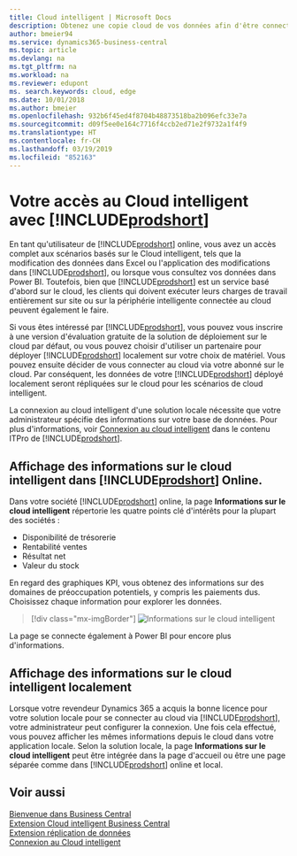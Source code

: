```yaml
---
title: Cloud intelligent | Microsoft Docs
description: Obtenez une copie cloud de vos données afin d'être connecté au cloud intelligent.
author: bmeier94
ms.service: dynamics365-business-central
ms.topic: article
ms.devlang: na
ms.tgt_pltfrm: na
ms.workload: na
ms.reviewer: edupont
ms. search.keywords: cloud, edge
ms.date: 10/01/2018
ms.author: bmeier
ms.openlocfilehash: 932b6f45ed4f8704b48873518ba2b096efc33e7a
ms.sourcegitcommit: d09f5ee0e164c7716f4ccb2ed71e2f9732a1f4f9
ms.translationtype: HT
ms.contentlocale: fr-CH
ms.lasthandoff: 03/19/2019
ms.locfileid: "852163"
---
```

# <a name="your-access-to-the-intelligent-cloud-with-includeprodshortincludesprodshortmd"></a>Votre accès au Cloud intelligent avec [!INCLUDE[prodshort](includes/prodshort.md)]

En tant qu'utilisateur de [!INCLUDE[prodshort](includes/prodshort.md)] online, vous avez un accès complet aux scénarios basés sur le Cloud intelligent, tels que la modification des données dans Excel ou l'application des modifications dans [!INCLUDE[prodshort](includes/prodshort.md)], ou lorsque vous consultez vos données dans Power BI. Toutefois, bien que [!INCLUDE[prodshort](includes/prodshort.md)] est un service basé d'abord sur le cloud, les clients qui doivent exécuter leurs charges de travail entièrement sur site ou sur la périphérie intelligente connectée au cloud peuvent également le faire.  

Si vous êtes intéressé par [!INCLUDE[prodshort](includes/prodshort.md)], vous pouvez vous inscrire à une version d'évaluation gratuite de la solution de déploiement sur le cloud par défaut, ou vous pouvez choisir d'utiliser un partenaire pour déployer [!INCLUDE[prodshort](includes/prodshort.md)] localement sur votre choix de matériel. Vous pouvez ensuite décider de vous connecter au cloud via votre abonné sur le cloud. Par conséquent, les données de votre [!INCLUDE[prodshort](includes/prodshort.md)] déployé localement seront répliquées sur le cloud pour les scénarios de cloud intelligent.  

La connexion au cloud intelligent d'une solution locale nécessite que votre administrateur spécifie des informations sur votre base de données. Pour plus d'informations, voir [Connexion au cloud intelligent](/dynamics365/business-central/dev-itpro/administration/about-intelligent-edge) dans le contenu ITPro de [!INCLUDE[prodshort](includes/prodshort.md)].  

## <a name="viewing-intelligent-cloud-insights-in-includeprodshortincludesprodshortmd-online"></a>Affichage des informations sur le cloud intelligent dans [!INCLUDE[prodshort](includes/prodshort.md)] Online.

Dans votre société [!INCLUDE[prodshort](includes/prodshort.md)] online, la page **Informations sur le cloud intelligent** répertorie les quatre points clé d'intérêts pour la plupart des sociétés :

- Disponibilité de trésorerie
- Rentabilité ventes
- Résultat net
- Valeur du stock

En regard des graphiques KPI, vous obtenez des informations sur des domaines de préoccupation potentiels, y compris les paiements dus. Choisissez chaque information pour explorer les données.  

> [!div class="mx-imgBorder"]
> ![Informations sur le cloud intelligent](media/across-intelligent-cloud/intelligentcloudinsights.png "Affiche la page Informations sur le cloud intelligent dans Business Central")

La page se connecte également à Power BI pour encore plus d'informations.

## <a name="viewing-intelligent-cloud-insights-on-premises"></a>Affichage des informations sur le cloud intelligent localement

Lorsque votre revendeur Dynamics 365 a acquis la bonne licence pour votre solution locale pour se connecter au cloud via [!INCLUDE[prodshort](includes/prodshort.md)], votre administrateur peut configurer la connexion. Une fois cela effectué, vous pouvez afficher les mêmes informations depuis le cloud dans votre application locale. Selon la solution locale, la page **Informations sur le cloud intelligent** peut être intégrée dans la page d'accueil ou être une page séparée comme dans [!INCLUDE[prodshort](includes/prodshort.md)] online et local.  

## <a name="see-also"></a>Voir aussi

[Bienvenue dans Business Central](index.md)  
[Extension Cloud intelligent Business Central](ui-extensions-intelligent-cloud.md)  
[Extension réplication de données](ui-extensions-data-replication.md)  
[Connexion au Cloud intelligent](/dynamics365/business-central/dev-itpro/administration/about-intelligent-edge)  
